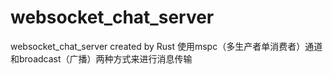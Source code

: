 # websocket_chat_server
websocket_chat_server created by Rust
使用mspc（多生产者单消费者）通道和broadcast（广播）两种方式来进行消息传输
